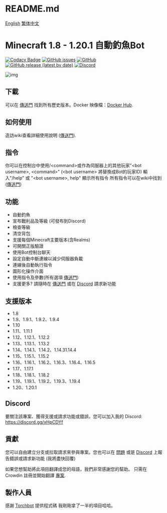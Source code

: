 # README.md
[English](README.md) 
[繁体中文](readme/README.zh_TW.md) 

Minecraft 1.8 - 1.20.1 自動釣魚Bot
=============
[![Codacy Badge](https://app.codacy.com/project/badge/Grade/22e2d15847fb4deaaed97efc3b755ebd)](https://www.codacy.com/gh/MrKinau/FishingBot/dashboard?utm_source=github.com&amp;utm_medium=referral&amp;utm_content=MrKinau/FishingBot&amp;utm_campaign=Badge_Grade)
[![GitHub issues](https://img.shields.io/github/issues/MrKinau/FishingBot)](https://github.com/MrKinau/FishingBot/issues)
[![GitHub](https://img.shields.io/github/license/MrKinau/FishingBot)](https://github.com/MrKinau/FishingBot/blob/master/LICENSE)
[![GitHub release (latest by date)](https://img.shields.io/github/v/release/MrKinau/FishingBot)](https://github.com/MrKinau/FishingBot/releases/latest)
[![Discord](https://img.shields.io/discord/550764567282712583?logo=discord)](https://discord.gg/xHpCDYf)

![img](https://screens.kinau.systems/928b8dda-e300-4dc4-b04b-d1798ca833d6.png)
## 下載
可以在 [傳送門](https://github.com/MrKinau/FishingBot/releases) 找到所有歷史版本。Docker 映像檔：[Docker Hub](docker).

## 如何使用
造訪wiki查看詳細使用說明 ([傳送門](https://github.com/MrKinau/FishingBot/wiki#how-do-i-use-the-bot)).

## 指令
你可以在控制台中使用/\<command\>或作為伺服器上的其他玩家"\<bot username\>, \<command\>" (\<bot username\> 將替換成Bot的玩家ID)
輸入"/help" 或 "\<bot username\>, help" 顯示所有指令
所有指令可以在wiki中找到 ([傳送門](https://github.com/MrKinau/FishingBot/wiki/commands))

## 功能
- 自動釣魚
- 宣布戰利品及等級 (可發布到Discord)
- 檢查等級
- 清空背包
- 支援每個Minecraft主要版本(含Realms)
- 可開關正版驗證
- 使用Bot控制台聊天
- 設定自動中斷連線以減少伺服器負載
- 連線後自動執行指令
- 圖形化操作介面
- 使用指令及參數(所有選項 [傳送門](https://github.com/MrKinau/FishingBot/wiki/command-line-options))
- 支援更多? 請隨時在 [傳送門](https://github.com/MrKinau/FishingBot/issues) 或在 [Discord](https://discord.gg/xHpCDYf) 請求新功能

## 支援版本
- 1.8
- 1.9、1.9.1、1.9.2、1.9.4
- 1.10
- 1.11、1.11.1
- 1.12、1.12.1、1.12.2
- 1.13、1.13.1、1.13.2
- 1.14、1.14.1、1.14.2、1.14.31.14.4
- 1.15、1.15.1、1.15.2
- 1.16、1.16.1、1.16.2、1.16.3、1.16.4、1.16.5
- 1.17、1.17.1
- 1.18、1.18.1、1.18.2
- 1.19、1.19.1、1.19.2、1.19.3、1.19.4
- 1.20、1.20.1

## Discord
要關注該專案、獲得支援或請求功能或錯誤，您可以加入我的 Discord: https://discord.gg/xHpCDYf

## 貢獻
您可以自由建立分支或拉取請求來參與專案。您也可以在 [問題](https://github.com/MrKinau/FishingBot/issues) 或是 [Discord](https://discord.gg/xHpCDYf) 上報告錯誤或請求新功能 (我將盡快回覆)

如果您想幫助將此項目翻譯成您的母語，我們非常感謝您的幫助。 只需在 Crowdin 註冊並開始翻譯 [專案](https://crowdin.com/project/fishingbot).

## 製作人員
感謝 [Torchbot](https://github.com/woder/TorchBot) 提供程式碼 我剛剛拿了一半的項目哈哈。
